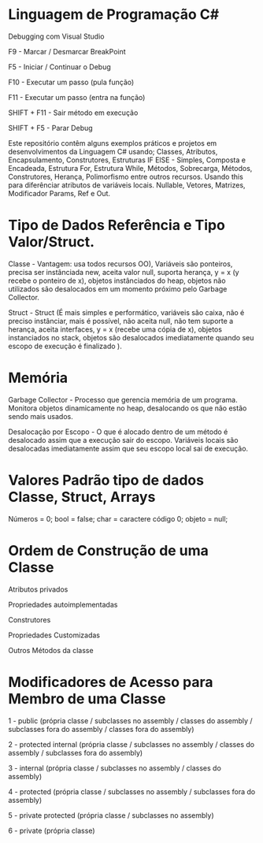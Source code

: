 # Linguagem de Programação C#

Debugging com Visual Studio

F9 - Marcar / Desmarcar BreakPoint

F5 - Iniciar / Continuar o Debug

F10 - Executar um passo (pula função)

F11 - Executar um passo (entra na função)

SHIFT + F11 - Sair método em execução

SHIFT + F5  - Parar Debug

Este repositório contêm alguns exemplos práticos e projetos em desenvolvimentos da Linguagem C# usando;
Classes, Atributos, Encapsulamento, Construtores, Estruturas IF ElSE - Simples, Composta e Encadeada, Estrutura For,
Estrutura While, Métodos, Sobrecarga, Métodos, Construtores, Herança, Polimorfismo entre outros recursos.
Usando this para diferênciar atributos de variáveis locais. Nullable, Vetores, Matrizes, Modificador Params, Ref e Out.

# Tipo de Dados Referência e Tipo Valor/Struct.
Classe - Vantagem: usa todos recursos OO), Variáveis são ponteiros, precisa ser instânciada new, aceita valor null, suporta herança, y = x (y recebe o ponteiro de x), objetos instânciados do heap, objetos não utilizados são desalocados em um momento próximo pelo Garbage Collector.

Struct - Struct (É mais simples e performático, variáveis são caixa, não é preciso instânciar, mais é possível, não aceita null, não tem suporte a herança, aceita interfaces, y = x (recebe uma cópia de x), objetos instanciados no stack, objetos são desalocados imediatamente quando seu escopo de execução é finalizado ).

# Memória
Garbage Collector - Processo que gerencia memória de um programa. Monitora objetos dinamicamente no heap, desalocando os que não estão sendo mais usados.

Desalocação por Escopo - O que é alocado dentro de um método é desalocado assim que a execução sair do escopo.
Variáveis locais são desalocadas imediatamente assim que seu escopo local sai de execução.

# Valores Padrão tipo de dados Classe, Struct, Arrays
Números = 0;
bool = false;
char = caractere código 0;
objeto = null;

# Ordem de Construção de uma Classe
Atributos privados

Propriedades autoimplementadas

Construtores

Propriedades Customizadas

Outros Métodos da classe

# Modificadores de Acesso para Membro de uma Classe

1 - public (própria classe / subclasses no assembly / classes do assembly / subclasses fora do assembly / classes fora do assembly)

2 - protected internal (própria classe / subclasses no assembly / classes do assembly / subclasses fora do assembly)

3 - internal (própria classe / subclasses no assembly / classes do assembly)

4 - protected (própria classe / subclasses no assembly / subclasses fora do assembly)

5 - private protected (própria classe / subclasses no assembly)

6 - private (própria classe)
